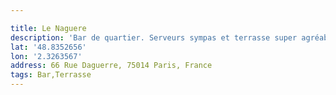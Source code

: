 ```yaml
---

title: Le Naguere
description: 'Bar de quartier. Serveurs sympas et terrasse super agréable '
lat: '48.8352656'
lon: '2.3263567'
address: 66 Rue Daguerre, 75014 Paris, France
tags: Bar,Terrasse
---
```

